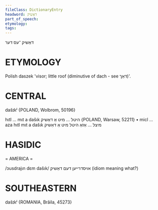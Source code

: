 ```yaml
---
fileClass: DictionaryEntry
headword: דאַשיק
part_of_speech: 
etymology: 
tags: 
---
```

דאַשיק
־עס
דער

ETYMOLOGY
===========
Polish daszek 'visor; little roof (diminutive of dach - see דאַך)'.

CENTRAL
========

dašɪkʲ {POLAND, Wolbrom, 50196}

hɩtl ... mɩt a dašɩk היטל ... מיט אַ דאַשיק {POLAND, Warsaw, 52211}
	•	micl ... aza hɩtl mɩt a dašɩk מיצל ... אַזאַ היטל מיט אַ דאַשיק

HASIDIC
=======
= AMERICA = 

/ɔusdrajɩn dɛm dašɩk/ אויסדרייען דעם דאַשיק (idiom meaning what?)

SOUTHEASTERN
==============

dašɪkʲ {ROMANIA, Brăila, 45273}
